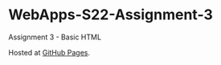# WebApps-S22-Assignment-3
Assignment 3 - Basic HTML

Hosted at [GitHub Pages](https://44-563-web-apps-s22.github.io/webapps-s22-assignment-3-OutWrest/).